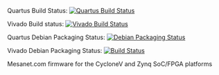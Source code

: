 Quartus Build Status: [![Quartus Build Status](https://jenkins.machinekit.io/buildStatus/icon?job=mksocfpga-quartus)](https://jenkins.machinekit.io/buildStatus/icon?job=mksocfpga-quartus)

Vivado Build status: [![Vivado Build Status](https://jenkins.machinekit.io/buildStatus/icon?job=mksocfpga-vivado)](https://jenkins.machinekit.io/job/mksocfpga-vivado)

Quartus Debian Packaging Status: [![Debian Packaging Status](https://jenkins.machinekit.io/buildStatus/icon?job=mksocfpga-packaging-quartus)](https://jenkins.machinekit.io/buildStatus/icon?job=mksocfpga-packaging-quartus)

Vivado Debian Packaging Status: [![Build Status](https://jenkins.machinekit.io/buildStatus/icon?job=mksocfpga-packaging-vivado)](https://jenkins.machinekit.io/job/mksocfpga-packaging-vivado)

Mesanet.com firmware for the CycloneV and Zynq SoC/FPGA platforms

